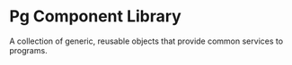 # Pg Component Library
A collection of generic, reusable objects that provide common services to programs.
